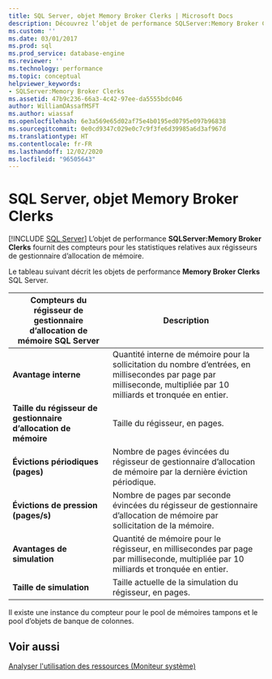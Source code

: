 ```yaml
---
title: SQL Server, objet Memory Broker Clerks | Microsoft Docs
description: Découvrez l’objet de performance SQLServer:Memory Broker Clerks, qui fournit des compteurs pour les statistiques relatives aux régisseurs de gestionnaire d’allocation de mémoire.
ms.custom: ''
ms.date: 03/01/2017
ms.prod: sql
ms.prod_service: database-engine
ms.reviewer: ''
ms.technology: performance
ms.topic: conceptual
helpviewer_keywords:
- SQLServer:Memory Broker Clerks
ms.assetid: 47b9c236-66a3-4c42-97ee-da5555bdc046
author: WilliamDAssafMSFT
ms.author: wiassaf
ms.openlocfilehash: 6e3a569e65d02af75e4b0195ed0795e097b96838
ms.sourcegitcommit: 0e0cd9347c029e0c7c9f3fe6d39985a6d3af967d
ms.translationtype: HT
ms.contentlocale: fr-FR
ms.lasthandoff: 12/02/2020
ms.locfileid: "96505643"
---
```

# <a name="sql-server-memory-broker-clerks-object"></a>SQL Server, objet Memory Broker Clerks
 [!INCLUDE [SQL Server](../../includes/applies-to-version/sqlserver.md)]
L’objet de performance **SQLServer:Memory Broker Clerks** fournit des compteurs pour les statistiques relatives aux régisseurs de gestionnaire d’allocation de mémoire.

Le tableau suivant décrit les objets de performance **Memory Broker Clerks** SQL Server.

|**Compteurs du régisseur de gestionnaire d’allocation de mémoire SQL Server**|Description|  
|-------------|-----------------|  
|**Avantage interne**|Quantité interne de mémoire pour la sollicitation du nombre d’entrées, en millisecondes par page par milliseconde, multipliée par 10 milliards et tronquée en entier.|
|**Taille du régisseur de gestionnaire d’allocation de mémoire**|Taille du régisseur, en pages.|
|**Évictions périodiques (pages)**|Nombre de pages évincées du régisseur de gestionnaire d’allocation de mémoire par la dernière éviction périodique.|
|**Évictions de pression (pages/s)**|Nombre de pages par seconde évincées du régisseur de gestionnaire d’allocation de mémoire par sollicitation de la mémoire.|
|**Avantages de simulation**|Quantité de mémoire pour le régisseur, en millisecondes par page par milliseconde, multipliée par 10 milliards et tronquée en entier.|
|**Taille de simulation**|Taille actuelle de la simulation du régisseur, en pages.|

Il existe une instance du compteur pour le pool de mémoires tampons et le pool d’objets de banque de colonnes.

## <a name="see-also"></a>Voir aussi  
[Analyser l'utilisation des ressources (Moniteur système)](../../relational-databases/performance-monitor/monitor-resource-usage-system-monitor.md)
